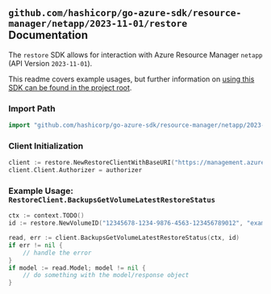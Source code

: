 
## `github.com/hashicorp/go-azure-sdk/resource-manager/netapp/2023-11-01/restore` Documentation

The `restore` SDK allows for interaction with Azure Resource Manager `netapp` (API Version `2023-11-01`).

This readme covers example usages, but further information on [using this SDK can be found in the project root](https://github.com/hashicorp/go-azure-sdk/tree/main/docs).

### Import Path

```go
import "github.com/hashicorp/go-azure-sdk/resource-manager/netapp/2023-11-01/restore"
```


### Client Initialization

```go
client := restore.NewRestoreClientWithBaseURI("https://management.azure.com")
client.Client.Authorizer = authorizer
```


### Example Usage: `RestoreClient.BackupsGetVolumeLatestRestoreStatus`

```go
ctx := context.TODO()
id := restore.NewVolumeID("12345678-1234-9876-4563-123456789012", "example-resource-group", "accountName", "poolName", "volumeName")

read, err := client.BackupsGetVolumeLatestRestoreStatus(ctx, id)
if err != nil {
	// handle the error
}
if model := read.Model; model != nil {
	// do something with the model/response object
}
```
